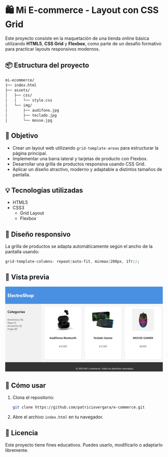 # 🛍️ Mi E-commerce - Layout con CSS Grid

Este proyecto consiste en la maquetación de una tienda online básica utilizando **HTML5**, **CSS Grid** y **Flexbox**, como parte de un desafío formativo para practicar layouts responsivos modernos.

## 📦 Estructura del proyecto

```
mi-ecommerce/
├── index.html
├── assets/
│   ├── css/
│   │   └── style.css
│   └── img/
│       ├── audifono.jpg
│       ├── teclado.jpg
│       └── mouse.jpg
```

## 🎯 Objetivo

- Crear un layout web utilizando `grid-template-areas` para estructurar la página principal.
- Implementar una barra lateral y tarjetas de producto con Flexbox.
- Desarrollar una grilla de productos responsiva usando CSS Grid.
- Aplicar un diseño atractivo, moderno y adaptable a distintos tamaños de pantalla.

## 💡 Tecnologías utilizadas

- HTML5
- CSS3
  - Grid Layout
  - Flexbox

## 📱 Diseño responsivo

La grilla de productos se adapta automáticamente según el ancho de la pantalla usando:

```css
grid-template-columns: repeat(auto-fit, minmax(200px, 1fr));
```
## 📸 Vista previa
![Vista previa del layout](assets/img/Captura.png)

## 🚀 Cómo usar

1. Clona el repositorio:
   ```bash
   git clone https://github.com/patriciovergara/e-commerce.git
   ```
2. Abre el archivo `index.html` en tu navegador.

## 📄 Licencia

Este proyecto tiene fines educativos. Puedes usarlo, modificarlo o adaptarlo libremente.
